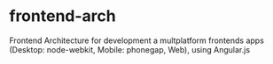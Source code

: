 # frontend-arch
Frontend Architecture for development a multplatform frontends apps (Desktop: node-webkit, Mobile: phonegap, Web), using Angular.js
